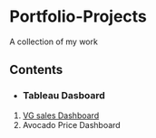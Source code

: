 # Portfolio-Projects
A collection of my work

## Contents

* ### Tableau Dasboard
1. [VG sales Dashboard]()
2. Avocado Price Dashboard
